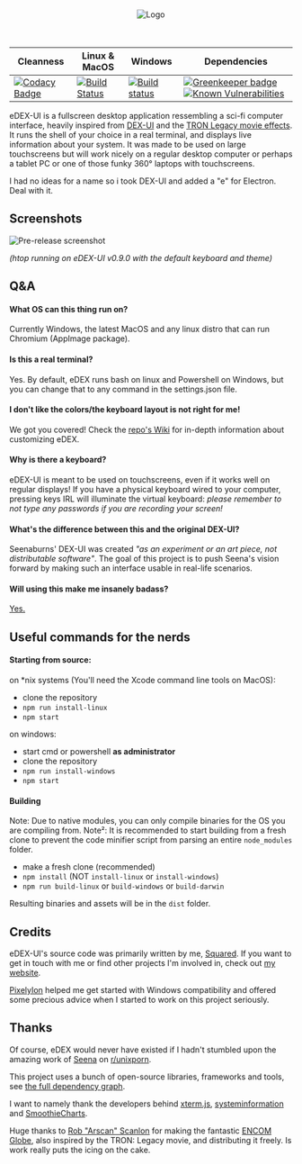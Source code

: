 <p align="center">
  <br>
  <img alt="Logo" src="https://github.com/GitSquared/edex-ui/raw/master/media/logo.png" />
  <br><br><br>
</p>


Cleanness | Linux & MacOS | Windows | Dependencies
--------- | ------------- | ------- | ------------
[![Codacy Badge](https://api.codacy.com/project/badge/Grade/93b816722c4e4af2bdf401b8187b8a2d)](https://www.codacy.com/app/GitSquared/edex-ui?utm_source=github.com&amp;utm_medium=referral&amp;utm_content=GitSquared/edex-ui&amp;utm_campaign=Badge_Grade) | [![Build Status](https://travis-ci.org/GitSquared/edex-ui.svg?branch=master)](https://travis-ci.org/GitSquared/edex-ui) | [![Build status](https://ci.appveyor.com/api/projects/status/leb069bro8gwocu7/branch/master?svg=true)](https://ci.appveyor.com/project/GitSquared/edex-ui/branch/master) | [![Greenkeeper badge](https://badges.greenkeeper.io/GitSquared/edex-ui.svg)](https://greenkeeper.io/)  [![Known Vulnerabilities](https://snyk.io/test/github/gitsquared/edex-ui/badge.svg)](https://snyk.io/test/github/gitsquared/edex-ui)

eDEX-UI is a fullscreen desktop application ressembling a sci-fi computer interface, heavily inspired from [DEX-UI](https://github.com/seenaburns/dex-ui) and the [TRON Legacy movie effects](https://web.archive.org/web/20170511000410/http://jtnimoy.com/blogs/projects/14881671). It runs the shell of your choice in a real terminal, and displays live information about your system. It was made to be used on large touchscreens but will work nicely on a regular desktop computer or perhaps a tablet PC or one of those funky 360° laptops with touchscreens.

I had no ideas for a name so i took DEX-UI and added a "e" for Electron. Deal with it.

## Screenshots
![Pre-release screenshot](https://github.com/GitSquared/edex-ui/raw/master/media/screenshot_default.png)

_(htop running on eDEX-UI v0.9.0 with the default keyboard and theme)_

## Q&A
#### What OS can this thing run on?
Currently Windows, the latest MacOS and any linux distro that can run Chromium (AppImage package).
#### Is this a real terminal?
Yes. By default, eDEX runs bash on linux and Powershell on Windows, but you can change that to any command in the settings.json file.
#### I don't like the colors/the keyboard layout is not right for me!
We got you covered! Check the [repo's Wiki](https://github.com/GitSquared/edex-ui/wiki) for in-depth information about customizing eDEX.
#### Why is there a keyboard?
eDEX-UI is meant to be used on touchscreens, even if it works well on regular displays! If you have a physical keyboard wired to your computer, pressing keys IRL will illuminate the virtual keyboard: *please remember to not type any passwords if you are recording your screen!*
#### What's the difference between this and the original DEX-UI?
Seenaburns' DEX-UI was created _"as an experiment or an art piece, not distributable software"_. The goal of this project is to push Seena's vision forward by making such an interface usable in real-life scenarios.
#### Will using this make me insanely badass?
[Yes.](https://78.media.tumblr.com/35d4ef4447e0112f776b629bffd99188/tumblr_mk4gf8zvyC1s567uwo1_500.gif)


## Useful commands for the nerds
#### Starting from source:
on *nix systems (You'll need the Xcode command line tools on MacOS):
- clone the repository
- `npm run install-linux`
- `npm start`

on windows:
- start cmd or powershell **as administrator**
- clone the repository
- `npm run install-windows`
- `npm start`
#### Building
Note: Due to native modules, you can only compile binaries for the OS you are compiling from.
Note²: It is recommended to start building from a fresh clone to prevent the code minifier script from parsing an entire `node_modules` folder.

- make a fresh clone (recommended)
- `npm install` (NOT `install-linux` or `install-windows`)
- `npm run build-linux` or `build-windows` or `build-darwin`

Resulting binaries and assets will be in the `dist` folder.

## Credits
eDEX-UI's source code was primarily written by me, [Squared](https://github.com/GitSquared). If you want to get in touch with me or find other projects I'm involved in, check out [my website](https://squared.codebrew.fr).

[PixelyIon](https://github.com/PixelyIon) helped me get started with Windows compatibility and offered some precious advice when I started to work on this project seriously.

## Thanks
Of course, eDEX would never have existed if I hadn't stumbled upon the amazing work of [Seena](https://github.com/seenaburns) on [r/unixporn](https://reddit.com/r/unixporn).

This project uses a bunch of open-source libraries, frameworks and tools, see [the full dependency graph](https://github.com/GitSquared/edex-ui/network/dependencies).

I want to namely thank the developers behind [xterm.js](https://github.com/xtermjs/xterm.js), [systeminformation](https://github.com/sebhildebrandt/systeminformation) and [SmoothieCharts](https://github.com/joewalnes/smoothie).

Huge thanks to [Rob "Arscan" Scanlon](https://github.com/arscan) for making the fantastic [ENCOM Globe](https://github.com/arscan/encom-globe), also inspired by the TRON: Legacy movie, and distributing it freely. Is work really puts the icing on the cake.

